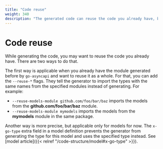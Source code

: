 ```yaml
---
title: "Code reuse"
weight: 340
description: "The generated code can reuse the code you already have, both locally and from the external modules"
---
```


# Code reuse

While generating the code, you may want to reuse the code you already have. There are two ways to do that.

The first way is applicable when you already have the module generated before by `go-asyncapi` and want
to reuse it as a whole. For that, you can add the `--reuse-*` flags. They tell the generator to import the types 
with the same names from the specified modules instead of generating. For example:

* `--reuse-models-module github.com/foo/bar/baz` imports the models from the **github.com/foo/bar/baz** module.
* `--reuse-models-module mymodels` imports the models from the **mymodels** module in the same package.

Another way is more precise, but applicable only for models for now. The `x-go-type` extra field in a model definition 
prevents the generator from generating the type for this model and uses the specified type instead. See 
[model article]({{< relref "/code-structure/model#x-go-type" >}}).